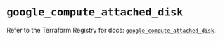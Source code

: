 # `google_compute_attached_disk`

Refer to the Terraform Registry for docs: [`google_compute_attached_disk`](https://registry.terraform.io/providers/hashicorp/google/6.2.0/docs/resources/compute_attached_disk).
